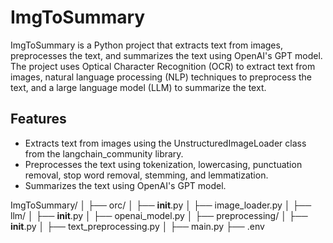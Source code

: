 # ImgToSummary

ImgToSummary is a Python project that extracts text from images, preprocesses the text, and summarizes the text using OpenAI's GPT model. The project uses Optical Character Recognition (OCR) to extract text from images, natural language processing (NLP) techniques to preprocess the text, and a large language model (LLM) to summarize the text.

## Features

- Extracts text from images using the UnstructuredImageLoader class from the langchain_community library.
- Preprocesses the text using tokenization, lowercasing, punctuation removal, stop word removal, stemming, and lemmatization.
- Summarizes the text using OpenAI's GPT model.

ImgToSummary/
│
├── orc/
│   ├── __init__.py
│   ├── image_loader.py
│
├── llm/
│   ├── __init__.py
│   ├── openai_model.py
│
├── preprocessing/
│   ├── __init__.py
│   ├── text_preprocessing.py
│
├── main.py
├── .env

